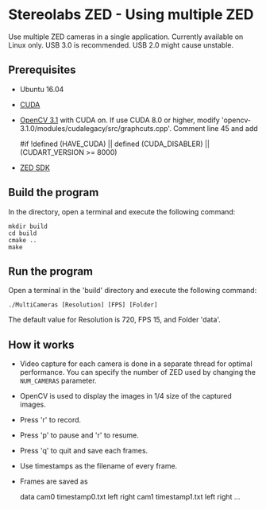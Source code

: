 # Stereolabs ZED - Using multiple ZED

Use multiple ZED cameras in a single application. Currently available on Linux only. USB 3.0 is recommended. USB 2.0 might cause unstable.

## Prerequisites

- Ubuntu 16.04
- [CUDA](https://developer.nvidia.com/cuda-downloads)
- [OpenCV 3.1](http://opencv.org/releases.html) with CUDA on. If use CUDA 8.0 or higher, modify 'opencv-3.1.0/modules/cudalegacy/src/graphcuts.cpp'. Comment line 45 and add

    #if !defined (HAVE_CUDA) || defined (CUDA_DISABLER) || (CUDART_VERSION >= 8000)

- [ZED SDK](https://www.stereolabs.com/developers/release/2.1/#sdkdownloads_anchor)

## Build the program

In the directory, open a terminal and execute the following command:

    mkdir build
    cd build
    cmake ..
    make

## Run the program

Open a terminal in the 'build' directory and execute the following command:

    ./MultiCameras [Resolution] [FPS] [Folder]

The default value for Resolution is 720, FPS 15, and Folder 'data'.

## How it works

- Video capture for each camera is done in a separate thread for optimal performance. You can specify the number of ZED used by changing the `NUM_CAMERAS` parameter.
- OpenCV is used to display the images in 1/4 size of the captured images.
- Press 'r' to record.
- Press 'p' to pause and 'r' to resume.
- Press 'q' to quit and save each frames.
- Use timestamps as the filename of every frame.
- Frames are saved as

    data
        cam0
            timestamp0.txt
            left
            right
        cam1
            timestamp1.txt
            left
            right
        ...


